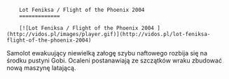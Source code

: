 
        Lot Feniksa / Flight of the Phoenix 2004 
        =============
        
        [![Lot Feniksa / Flight of the Phoenix 2004 ](http://vidos.pl/images/player.gif)](http://vidos.pl/lot-feniksa-flight-of-the-phoenix-2004)
        
        
 Samolot ewakuujący niewielką załogę szybu naftowego rozbija się na środku pustyni Gobi. Ocaleni postanawiają ze szczątków wraku zbudować nową maszynę latającą.
    